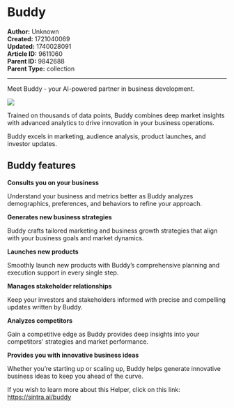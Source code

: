# Buddy

**Author:** Unknown  
**Created:** 1721040069  
**Updated:** 1740028091  
**Article ID:** 9611060  
**Parent ID:** 9842688  
**Parent Type:** collection  

---

Meet Buddy - your AI-powered partner in business development. 

![](https://downloads.intercomcdn.com/i/o/1113786088/904988f84a8d39f8d050cef2/image.png?expires=1754573400&signature=a5ed0ecf67b3a7634cddbd1da0aa0fa5f58e5c699cd8376dd7a5d7b4e9dc53b8&req=dSEmFc52m4FXUfMW1HO4zUepYWcDE5D7PULm%2B5Y3uEdNbVchwWQa%2Fm7DJgl%2B%0AfItd%0A)

Trained on thousands of data points, Buddy combines deep market insights with advanced analytics to drive innovation in your business operations.

Buddy excels in marketing, audience analysis, product launches, and investor updates.

## **Buddy features**

**Consults you on your business**

Understand your business and metrics better as Buddy analyzes demographics, preferences, and behaviors to refine your approach.

**Generates new business strategies**

Buddy crafts tailored marketing and business growth strategies that align with your business goals and market dynamics.

**Launches new products**

Smoothly launch new products with Buddy’s comprehensive planning and execution support in every single step.

**Manages stakeholder relationships**

Keep your investors and stakeholders informed with precise and compelling updates written by Buddy.

**Analyzes competitors**

Gain a competitive edge as Buddy provides deep insights into your competitors' strategies and market performance.

**Provides you with innovative business ideas**

Whether you’re starting up or scaling up, Buddy helps generate innovative business ideas to keep you ahead of the curve.

If you wish to learn more about this Helper, click on this link: <https://sintra.ai/buddy>
